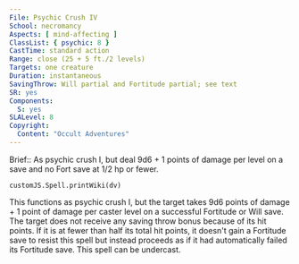 ```yaml
---
File: Psychic Crush IV
School: necromancy
Aspects: [ mind-affecting ]
ClassList: { psychic: 8 }
CastTime: standard action
Range: close (25 + 5 ft./2 levels)
Targets: one creature
Duration: instantaneous
SavingThrow: Will partial and Fortitude partial; see text
SR: yes
Components:
  S: yes
SLALevel: 8
Copyright:
  Content: "Occult Adventures"
---
```

Brief:: As psychic crush I, but deal 9d6 + 1 points of damage per level on a save and no Fort save at 1/2 hp or fewer.

```dataviewjs
customJS.Spell.printWiki(dv)
```

This functions as psychic crush I, but the target takes 9d6 points of damage + 1 point of damage per caster level on a successful Fortitude or Will save. The target does not receive any saving throw bonus because of its hit points. If it is at fewer than half its total hit points, it doesn't gain a Fortitude save to resist this spell but instead proceeds as if it had automatically failed its Fortitude save. This spell can be undercast.
